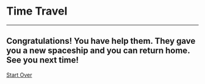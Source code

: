 # Time Travel 
---
## Congratulations! You have help them. They gave you a new spaceship and you can return home. See you next time!
  
[Start Over](../../year/home.md)
